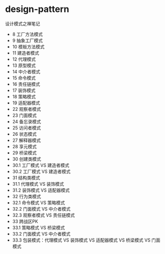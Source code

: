 # design-pattern
设计模式之禅笔记
- 8 工厂方法模式
- 9 抽象工厂模式
- 10 模板方法模式
- 11 建造者模式
- 12 代理模式
- 13 原型模式
- 14 中介者模式
- 15 命令模式
- 16 责任链模式
- 17 装饰模式
- 18 策略模式
- 19 适配器模式
- 22 观察者模式
- 23 门面模式
- 24 备忘录模式
- 25 访问者模式
- 26 状态模式
- 27 解释器模式
- 28 享元模式
- 29 桥梁模式
- 30 创建类模式
- 30.1 工厂模式 VS 建造者模式
- 30.2 工厂模式 VS 建造者模式
- 31 结构类模式
- 31.1 代理模式 VS 装饰模式
- 31.2 装饰模式 VS 适配器模式
- 32 行为类模式
- 32.1 命令模式 VS 策略模式
- 32.2 门面模式 VS 中介者模式
- 32.3 观察者模式 VS 责任链模式
- 33 跨战区PK
- 33.1 策略模式 VS 桥梁模式
- 33.2 门面模式 VS 中介者模式
- 33.3 包装模式：代理模式 VS 装饰模式 VS 适配器模式 VS 桥梁模式 VS 门面模式